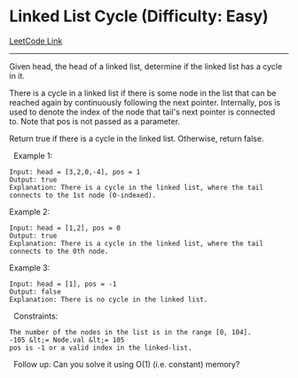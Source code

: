 # Linked List Cycle (Difficulty: Easy)

[LeetCode Link](https://leetcode.com/problems/linked-list-cycle/)

---

Given head, the head of a linked list, determine if the linked list has a cycle in it.

There is a cycle in a linked list if there is some node in the list that can be reached again by continuously following the&nbsp;next&nbsp;pointer. Internally, pos&nbsp;is used to denote the index of the node that&nbsp;tail&#39;s&nbsp;next&nbsp;pointer is connected to.&nbsp;Note that&nbsp;pos&nbsp;is not passed as a parameter.

Return&nbsp;true if there is a cycle in the linked list. Otherwise, return false.

&nbsp;
Example 1:

```
Input: head = [3,2,0,-4], pos = 1
Output: true
Explanation: There is a cycle in the linked list, where the tail connects to the 1st node (0-indexed).
```

Example 2:

```
Input: head = [1,2], pos = 0
Output: true
Explanation: There is a cycle in the linked list, where the tail connects to the 0th node.
```

Example 3:

```
Input: head = [1], pos = -1
Output: false
Explanation: There is no cycle in the linked list.
```

&nbsp;
Constraints:


	The number of the nodes in the list is in the range [0, 104].
	-105 &lt;= Node.val &lt;= 105
	pos is -1 or a valid index in the linked-list.


&nbsp;
Follow up: Can you solve it using O(1) (i.e. constant) memory?

